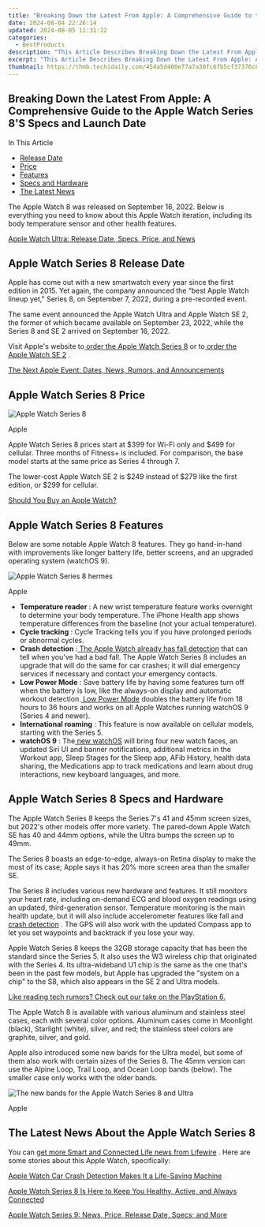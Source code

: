 ```yaml
---
title: "Breaking Down the Latest From Apple: A Comprehensive Guide to the Apple Watch Series 8'S Specs and Launch Date"
date: 2024-08-04 22:26:14
updated: 2024-08-05 11:31:22
categories:
  - BestProducts
description: "This Article Describes Breaking Down the Latest From Apple: A Comprehensive Guide to the Apple Watch Series 8'S Specs and Launch Date"
excerpt: "This Article Describes Breaking Down the Latest From Apple: A Comprehensive Guide to the Apple Watch Series 8'S Specs and Launch Date"
thumbnail: https://thmb.techidaily.com/454a5d400e77a7a30fc6fb5cf37376c887407a08a4d33d69cb3dc289d466caa6.jpg
---
```


## Breaking Down the Latest From Apple: A Comprehensive Guide to the Apple Watch Series 8'S Specs and Launch Date

 In This Article 

* [ Release Date ](https://www.lifewire.com/#toc-apple-watch-series-8-release-date)
* [ Price ](https://www.lifewire.com/#toc-apple-watch-series-8-price)
* [ Features ](https://www.lifewire.com/#toc-apple-watch-series-8-features)
* [ Specs and Hardware ](https://www.lifewire.com/#toc-apple-watch-series-8-specs-and-hardware)
* [ The Latest News ](https://www.lifewire.com/#toc-the-latest-news-about-the-apple-watch-series-8)

 The Apple Watch 8 was released on September 16, 2022\. Below is everything you need to know about this Apple Watch iteration, including its body temperature sensor and other health features.  

[  Apple Watch Ultra: Release Date, Specs, Price, and News ](https://www.lifewire.com/apple-watch-pro-news-and-rumors-6362732) 

##  Apple Watch Series 8 Release Date 

 Apple has come out with a new smartwatch every year since the first edition in 2015\. Yet again, the company announced the “best Apple Watch lineup yet," Series 8, on September 7, 2022, during a pre-recorded event.

 The same event announced the Apple Watch Ultra and Apple Watch SE 2, the former of which became available on September 23, 2022, while the Series 8 and SE 2 arrived on September 16, 2022.

 Visit Apple's website to[ order the Apple Watch Series 8](https://www.apple.com/shop/buy-watch/apple-watch) or to[ order the Apple Watch SE 2](https://www.apple.com/shop/buy-watch/apple-watch-se) .  

[  The Next Apple Event: Dates, News, Rumors, and Announcements ](https://www.lifewire.com/apple-event-5097169) 

## Apple Watch Series 8 Price 

![Apple Watch Series 8](https://www.lifewire.com/thmb/DtwkkoQGcxiDo6WoPGlEJIkbu1A=/960x0/filters:no_upscale():max_bytes(200000):strip_icc():format(webp)/watch-s8-lifestyle-202209_GEO_US-e4705bd04575401395ff14e36f323ae5.jpg) 

Apple

 Apple Watch Series 8 prices start at $399 for Wi-Fi only and $499 for cellular. Three months of Fitness+ is included. For comparison, the base model starts at the same price as Series 4 through 7.

 The lower-cost Apple Watch SE 2 is $249 instead of $279 like the first edition, or $299 for cellular.  

[ Should You Buy an Apple Watch? ](https://www.lifewire.com/should-you-buy-apple-watch-5248207) 

##  Apple Watch Series 8 Features 

 Below are some notable Apple Watch 8 features. They go hand-in-hand with improvements like longer battery life, better screens, and an upgraded operating system (watchOS 9).

![Apple Watch Series 8 hermes](https://www.lifewire.com/thmb/52wGX0LMEX_IaJL4L1fYVQhQL0w=/960x0/filters:no_upscale():max_bytes(200000):strip_icc():format(webp)/watch-s8-lifestyle-hermes-202209-4a33619e6c4149d2a5ea874e47ab647a.jpg) 

Apple

* **Temperature reader** : A new wrist temperature feature works overnight to determine your body temperature. The iPhone Health app shows temperature differences from the baseline (not your actual temperature).
* **Cycle tracking** : Cycle Tracking tells you if you have prolonged periods or abnormal cycles.
* **Crash detection** :[ The Apple Watch already has fall detection](https://www.lifewire.com/turn-apple-watch-into-a-panic-button-for-seniors-156676) that can tell when you've had a bad fall. The Apple Watch Series 8 includes an upgrade that will do the same for car crashes; it will dial emergency services if necessary and contact your emergency contacts.
* **Low Power Mode** : Save battery life by having some features turn off when the battery is low, like the always-on display and automatic workout detection.[ Low Power Mode](https://www.lifewire.com/use-low-power-mode-on-apple-watch-6828394) doubles the battery life from 18 hours to 36 hours and works on all Apple Watches running watchOS 9 (Series 4 and newer).
* **International roaming** : This feature is now available on cellular models, starting with the Series 5.
* **watchOS 9** : The[ new watchOS](https://www.lifewire.com/new-watchos-will-offer-more-insight-about-you-5324631) will bring four new watch faces, an updated Siri UI and banner notifications, additional metrics in the Workout app, Sleep Stages for the Sleep app, AFib History, health data sharing, the Medications app to track medications and learn about drug interactions, new keyboard languages, and more.

##  Apple Watch Series 8 Specs and Hardware 

 The Apple Watch Series 8 keeps the Series 7's 41 and 45mm screen sizes, but 2022's other models offer more variety. The pared-down Apple Watch SE has 40 and 44mm options, while the Ultra bumps the screen up to 49mm.

 The Series 8 boasts an edge-to-edge, always-on Retina display to make the most of its case; Apple says it has 20% more screen area than the smaller SE.

 The Series 8 includes various new hardware and features. It still monitors your heart rate, including on-demand ECG and blood oxygen readings using an updated, third-generation sensor. Temperature monitoring is the main health update, but it will also include accelerometer features like fall and[ crash detection](https://www.lifewire.com/what-is-crash-detection-6748193) . The GPS will also work with the updated Compass app to let you set waypoints and backtrack if you lose your way.

 Apple Watch Series 8 keeps the 32GB storage capacity that has been the standard since the Series 5\. It also uses the W3 wireless chip that originated with the Series 4\. Its ultra-wideband U1 chip is the same as the one that's been in the past few models, but Apple has upgraded the "system on a chip" to the S8, which also appears in the SE 2 and Ultra models.

[  Like reading tech rumors? Check out our take on the PlayStation 6. ](https://www.lifewire.com/playstation-6-5115532) 

 The Apple Watch 8 is available with various aluminum and stainless steel cases, each with several color options. Aluminum cases come in Moonlight (black), Starlight (white), silver, and red; the stainless steel colors are graphite, silver, and gold.

 Apple also introduced some new bands for the Ultra model, but some of them also work with certain sizes of the Series 8\. The 45mm version can use the Alpine Loop, Trail Loop, and Ocean Loop bands (below). The smaller case only works with the older bands.  

![The new bands for the Apple Watch Series 8 and Ultra](https://www.lifewire.com/thmb/U-K7be-7ifgQx6BtoHI5UJBEqH0=/960x0/filters:no_upscale():max_bytes(150000):strip_icc():format(webp)/New-Apple-Watch-bands-025a485cf0a84fad8dbc6a7c20bb69bd.jpg) 

Apple

##  The Latest News About the Apple Watch Series 8 

 You can [ get more Smart and Connected Life news from Lifewire](https://www.lifewire.com/smart-home-connected-life-news-4797031) . Here are some stories about this Apple Watch, specifically:  

[  Apple Watch Car Crash Detection Makes It a Life-Saving Machine ](https://www.lifewire.com/apple-watch-car-crash-detection-makes-it-a-life-saving-machine-6665134) 

[  Apple Watch Series 8 Is Here to Keep You Healthy, Active, and Always Connected ](https://www.lifewire.com/apple-watch-series-8-is-here-to-keep-you-healthy-active-and-always-connected-6543904) 

[  Apple Watch Series 9: News, Price, Release Date, Specs; and More ](https://www.lifewire.com/apple-watch-series-9-news-andrumors-7485156) 

<ins class="adsbygoogle"
     style="display:block"
     data-ad-format="autorelaxed"
     data-ad-client="ca-pub-7571918770474297"
     data-ad-slot="1223367746"></ins>



<ins class="adsbygoogle"
     style="display:block"
     data-ad-client="ca-pub-7571918770474297"
     data-ad-slot="8358498916"
     data-ad-format="auto"
     data-full-width-responsive="true"></ins>
